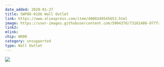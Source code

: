 ```yaml
---
date_added: 2020-01-27
title: SWP86-01OG Wall Outlet
link: https://www.aliexpress.com/item/4000249545653.html
image: https://user-images.githubusercontent.com/5904370/73181486-977fa680-4117-11ea-920f-3e38ac0dd012.png
link2: 
mlink: 
chip: W600
category: unsupported
type: Wall Outlet
---
```

![](https://ae01.alicdn.com/kf/H74f6f7c528a5482d8686f46ddb75a11bt.jpg)
